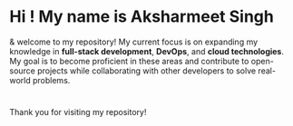 #  Hi ! My name is Aksharmeet Singh
& welcome to my repository!
My current focus is on expanding my knowledge in **full-stack development**, **DevOps**, and **cloud technologies**. 
My goal is to become proficient in these areas and contribute to open-source projects while collaborating with other developers to solve real-world problems.

#
<!-- <table cellpadding="0">
  <tr>
    <td valign="center" >
<img src="https://github-readme-streak-stats.herokuapp.com/?user=aksharmeet&theme=tokyonight" alt="mystreak"/>
    </td>
    <td valign="center" >
      <img src="https://github-readme-stats.vercel.app/api/top-langs?username=aksharmeet&show_icons=true&locale=en&layout=compact&theme=chartreuse-dark" alt="ovi" />
    </td>
     </tr>
  </table> -->

<!-- followers and profile views -->
<!-- <table cellpadding="0">
  <tr>
    <td valign="center" >
<img alt="GitHub" src="https://img.shields.io/badge/dynamic/json?logo=github&label=GitHub+Followers&labelColor=282c34&color=181717&query=%24.data.totalSubs&url=https%3A%2F%2Fapi.spencerwoo.com%2Fsubstats%2F%3Fsource%3Dgithub%26queryKey%3Daksharmeet&longCache=true"/></td>
     <td valign="center"><img src="https://komarev.com/ghpvc/?username=aksharmeet&color=brightgreen" alt="watching_count" /></td>
  </tr>
  </table> -->

<!-- ## Get In Touch -->

<!-- Linkedin -->

<!-- <a href="https://www.linkedin.com/in/aksharmeet-singh-9869a6175/" target="_blank"><img src="https://img.shields.io/badge/LinkedIn-%230077B5.svg?&style=flat-square&logo=linkedin&logoColor=white" alt="LinkedIn"></a>
 -->

Thank you for visiting my repository!
